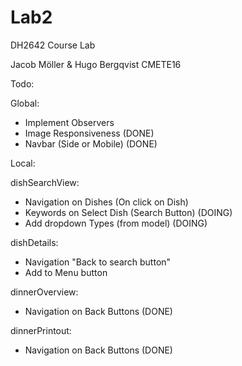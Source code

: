 # Lab2
DH2642  Course Lab

Jacob Möller & Hugo Bergqvist 
CMETE16


Todo:

Global:
- Implement Observers
- Image Responsiveness  (DONE)
- Navbar (Side or Mobile)   (DONE)

Local:

dishSearchView:
- Navigation on Dishes (On click on Dish)
- Keywords on Select Dish (Search Button) (DOING)
- Add dropdown Types (from model) (DOING)

dishDetails:
- Navigation "Back to search button"
- Add to Menu button

dinnerOverview:
- Navigation on Back Buttons    (DONE)

dinnerPrintout:
- Navigation on Back Buttons    (DONE)





